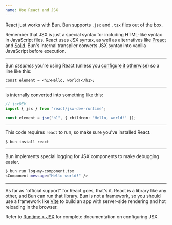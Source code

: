 ```yaml
---
name: Use React and JSX
---
```


React just works with Bun. Bun supports `.jsx` and `.tsx` files out of the box.

Remember that JSX is just a special syntax for including HTML-like syntax in JavaScript files. React uses JSX syntax, as well as alternatives like [Preact](https://preactjs.com/) and [Solid](https://www.solidjs.com/). Bun's internal transpiler converts JSX syntax into vanilla JavaScript before execution.

---

Bun _assumes_ you're using React (unless you [configure it otherwise](/docs/runtime/bunfig#jsx)) so a line like this:

```
const element = <h1>Hello, world!</h1>;
```

---

is internally converted into something like this:

```ts
// jsxDEV
import { jsx } from "react/jsx-dev-runtime";

const element = jsx("h1", { children: "Hello, world!" });
```

---

This code requires `react` to run, so make sure you've installed React.

```bash
$ bun install react
```

---

Bun implements special logging for JSX components to make debugging easier.

```bash
$ bun run log-my-component.tsx
<Component message="Hello world!" />
```

---

As far as "official support" for React goes, that's it. React is a library like any other, and Bun can run that library. Bun is not a framework, so you should use a framework like [Vite](https://vitejs.dev/) to build an app with server-side rendering and hot reloading in the browser.

Refer to [Runtime > JSX](/docs/runtime/jsx) for complete documentation on configuring JSX.
